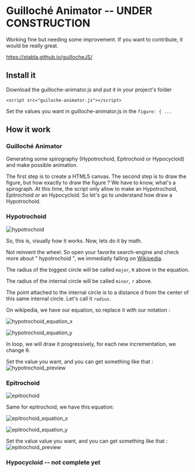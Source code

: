 # Guilloché Animator -- UNDER CONSTRUCTION
Working fine but needing some improvement. If you want to contribute, it would be really great.

https://stabla.github.io/guillocheJS/

## Install it
Download the guilloche-animator.js and put it in your project's folder
```
<script src="guiloche-animator.js"></script>
```

Set the values you want in guilloche-animator.js in the `figure: { ... `

## How it work
### Guilloché Animator

Generating some spirography (Hypotrochoid, Epitrochoid or Hypocycloid) and make possible animation. 

The first step is to create a HTML5 canvas.
The second step is to draw the figure, but how exactly to draw the figure ? We have to know, what's a spirograph. At this time, the script only allow to make an Hypotrochoid, Epitrochoid or an Hypocycloid. So let's go to understand how draw a Hypotrochoid.

### Hypotrochoid

![hypotrochoid](https://upload.wikimedia.org/wikipedia/commons/f/fa/HypotrochoidOutThreeFifths.gif?raw=true)


So, this is, visually how it works. Now, lets do it by math. 

Not reinvent the wheel. So open your favorite search-engine and check more about " hypotrochoid ", we immediatly falling on [Wikipedia](https://en.wikipedia.org/wiki/Hypotrochoid). 

The radius of the biggest circle will be called `major`, `R` above in the equation.

The radius of the internal circle will be called `minor`, `r` above.

The point attached to the internal circle is to a distance d from the center of this same internal circle. Let's call it `radius`.

On wikipedia, we have our equation, so replace it with our notation :

![hypotrochoid_equation_x](https://wikimedia.org/api/rest_v1/media/math/render/svg/8be83627a6dc32417ac02b2b19f5fe6e0fe9cc0f?raw=true)

![hypotrochoid_equation_y](https://wikimedia.org/api/rest_v1/media/math/render/svg/67138f5859d844b0c0b507fe5300c313e87eccd4?raw=true)


In loop, we will draw it progressively, for each new incrementation, we change θ.


Set the value you want, and you can get something like that :
![hypotrochoid_preview](https://www.dropbox.com/s/e5naqrecg0hfw4j/hypotrochoid_preview_github.png?raw=true)


### Epitrochoid

![epitrochoid](https://upload.wikimedia.org/wikipedia/commons/2/20/EpitrochoidIn3.gif?raw=true)

Same for epitrochoid, we have this equation:

![epitrochoid_equation_x](https://wikimedia.org/api/rest_v1/media/math/render/svg/dda715d99f0bf446d5c5ef60e27f60a401e03dcc?raw=true)

![epitrochoid_equation_y](https://wikimedia.org/api/rest_v1/media/math/render/svg/ec2c6ea0a7878b1c0d59ff413e7922327a103637?raw=true)

Set the value value you want, and you can get something like that :
![epitrochoid_preview](https://www.dropbox.com/s/n1u8oaqudhemrfu/epitrochoid_preview_github.png?raw=true)

### Hypocycloid -- not complete yet


